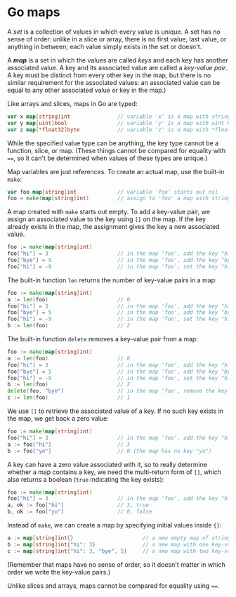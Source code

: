 # Go maps

A *set* is a collection of values in which every value is unique. A set has no sense of order: unlike in a slice or array, there is no first value, last value, or anything in between; each value simply exists in the set or doesn't.

A ***map*** is a set in which the values are called *keys* and each key has another associated value. A key and its associated value are called a *key-value pair*. A key must be distinct from every other key in the map, but there is no similar requirement for the associated values: an associated value can be equal to any other associated value or key in the map.)

Like arrays and slices, maps in Go are typed:

```go
var x map[string]int               // variable 'x' is a map with string keys and int values
var y map[uint]bool                // variable 'y' is a map with uint keys and bool values
var z map[*float32]byte            // variable 'z' is a map with *float32 keys and byte values
```

While the specified value type can be anything, the key type cannot be a function, slice, or map. (These things cannot be compared for equality with `==`, so it can't be determined when values of these types are unique.)

Map variables are just references. To create an actual map, use the built-in `make`:

```go
var foo map[string]int             // variable 'foo' starts out nil
foo = make(map[string]int)         // assign to 'foo' a map with string keys and int values
```

A map created with `make` starts out empty. To add a key-value pair, we assign an associated value to the key using `[]` on the map. If the key already exists in the map, the assignment gives the key a new associated value. 

```go
foo := make(map[string]int)
foo["hi"] = 3                      // in the map 'foo', add the key "hi" with value 3
foo["bye"] = 5                     // in the map 'foo', add the key "bye" with value 5
foo["hi"] = -9                     // in the map 'foo', set the key "hi" to the value -9
```

The built-in function `len` returns the number of key-value pairs in a map:

```go
foo := make(map[string]int)
a := len(foo)                      // 0
foo["hi"] = 3                      // in the map 'foo', add the key "hi" with value 3
foo["bye"] = 5                     // in the map 'foo', add the key "bye" with value 5
foo["hi"] = -9                     // in the map 'foo', set the key "hi" to the value -9
b := len(foo)                      // 2
```

The built-in function `delete` removes a key-value pair from a map:

```go
foo := make(map[string]int)
a := len(foo)                      // 0
foo["hi"] = 3                      // in the map 'foo', add the key "hi" with value 3
foo["bye"] = 5                     // in the map 'foo', add the key "bye" with value 5
foo["hi"] = -9                     // in the map 'foo', set the key "hi" to the value -9
b := len(foo)                      // 2
delete(foo, "bye")                 // in the map 'foo', remove the key "bye" and its associated value
c := len(foo)                      // 1
```

We use `[]` to retrieve the associated value of a key. If no such key exists in the map, we get back a zero value:

```go
foo := make(map[string]int)
foo["hi"] = 3                      // in the map 'foo', add the key "hi" with value 3
a := foo["hi"]                     // 3
b := foo["yo"]                     // 0 (the map has no key "yo")
```

A key can have a zero value associated with it, so to really determine whether a map contains a key, we need the multi-return form of `[]`, which also returns a boolean (`true` indicating the key exists):

```go
foo := make(map[string]int)
foo["hi"] = 3                      // in the map 'foo', add the key "hi" with value 3
a, ok := foo["hi"]                 // 3, true
b, ok := foo["yo"]                 // 0, false
```

Instead of `make`, we can create a map by specifying initial values inside `{}`:

```go
a := map[string]int{}                      // a new empty map of strings keys and int values
b := map[string]int{"hi": 3}               // a new map with one key-value pair
c := map[string]int{"hi": 3, "bye", 5}     // a new map with two key-value pairs
```

(Remember that maps have no sense of order, so it doesn't matter in which order we write the key-value pairs.)

Unlike slices and arrays, maps cannot be compared for equality using `==`.
